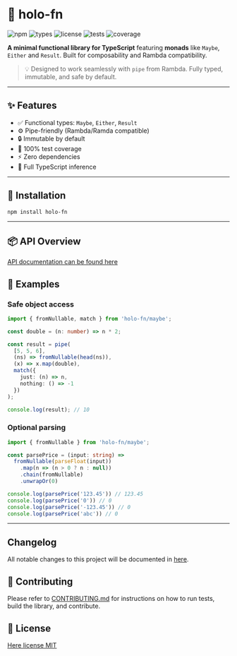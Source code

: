 # 🧠 holo-fn
![npm](https://img.shields.io/npm/v/holo-fn?style=flat-square)
![types](https://img.shields.io/npm/types/holo-fn?style=flat-square)
![license](https://img.shields.io/npm/l/holo-fn?style=flat-square)
![tests](https://img.shields.io/badge/tests-passing-green?style=flat-square)
![coverage](https://img.shields.io/badge/coverage-100%25-brightgreen?style=flat-square)

**A minimal functional library for TypeScript** featuring **monads** like `Maybe`, `Either` and `Result`. Built for composability and Rambda compatibility.

> 💡 Designed to work seamlessly with `pipe` from Rambda. Fully typed, immutable, and safe by default.

---

## ✨ Features

- ✅ Functional types: `Maybe`, `Either`, `Result`
- ⚙️ Pipe-friendly (Rambda/Ramda compatible)
- 🔒 Immutable by default
- 🧪 100% test coverage
- ⚡️ Zero dependencies
- 🧠 Full TypeScript inference

---

## 🚀 Installation

```bash
npm install holo-fn
```

---

## 📦 API Overview

[API documentation can be found here](https://richecr.github.io/holo-fn/)

## 🧠 Examples

### Safe object access

```ts
import { fromNullable, match } from 'holo-fn/maybe';

const double = (n: number) => n * 2;

const result = pipe(
  [5, 5, 6],
  (ns) => fromNullable(head(ns)),
  (x) => x.map(double),
  match({
    just: (n) => n,
    nothing: () => -1
  })
);

console.log(result); // 10
```

### Optional parsing

```ts
import { fromNullable } from 'holo-fn/maybe';

const parsePrice = (input: string) =>
  fromNullable(parseFloat(input))
    .map(n => (n > 0 ? n : null))
    .chain(fromNullable)
    .unwrapOr(0)

console.log(parsePrice('123.45')) // 123.45
console.log(parsePrice('0')) // 0
console.log(parsePrice('-123.45')) // 0
console.log(parsePrice('abc')) // 0
```

---

## Changelog

All notable changes to this project will be documented in [here](https://richecr.github.io/holo-fn/changelog).

## 🤝 Contributing

Please refer to [CONTRIBUTING.md](https://richecr.github.io/holo-fn/contributing) for instructions on how to run tests, build the library, and contribute.

## 📜 License

[Here license MIT](LICENSE)
